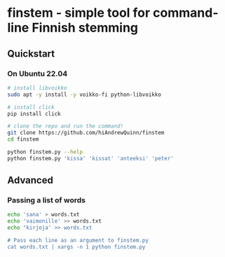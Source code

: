 # finstem - simple tool for command-line Finnish stemming

## Quickstart

### On Ubuntu 22.04

```bash
# install libvoikko
sudo apt -y install -y voikko-fi python-libvoikko

# install click
pip install click

# clone the repo and run the command!
git clone https://github.com/hiAndrewQuinn/finstem
cd finstem

python finstem.py --help
python finstem.py 'kissa' 'kissat' 'anteeksi' 'peter'
```

## Advanced

### Passing a list of words

```bash
echo 'sana' > words.txt
echo 'vaimonille' >> words.txt
echo "kirjoja' >> words.txt

# Pass each line as an argument to finstem.py
cat words.txt | xargs -n 1 python finstem.py
